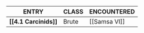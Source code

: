 
| **ENTRY**             | **CLASS** | **ENCOUNTERED** |
| --------------------- | --------- | --------------- |
| **[[4.1 Carcinids]]** | Brute     | [[Samsa VI]]    |
